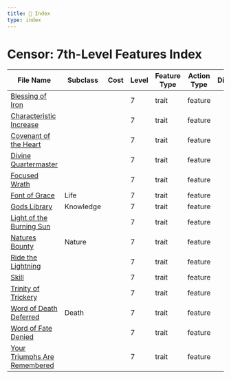 ```yaml
---
title: 📑 Index
type: index
---
```


# Censor: 7th-Level Features Index

| File Name                                                             | Subclass  | Cost | Level | Feature Type | Action Type | Distance | Target |
| --------------------------------------------------------------------- | --------- | ---- | ----- | ------------ | ----------- | -------- | ------ |
| [Blessing of Iron](../Blessing%20of%20Iron)                           |           |      | 7     | trait        | feature     |          |        |
| [Characteristic Increase](../Characteristic%20Increase)               |           |      | 7     | trait        | feature     |          |        |
| [Covenant of the Heart](../Covenant%20of%20the%20Heart)               |           |      | 7     | trait        | feature     |          |        |
| [Divine Quartermaster](../Divine%20Quartermaster)                     |           |      | 7     | trait        | feature     |          |        |
| [Focused Wrath](../Focused%20Wrath)                                   |           |      | 7     | trait        | feature     |          |        |
| [Font of Grace](../Font%20of%20Grace)                                 | Life      |      | 7     | trait        | feature     |          |        |
| [Gods Library](../Gods%20Library)                                     | Knowledge |      | 7     | trait        | feature     |          |        |
| [Light of the Burning Sun](../Light%20of%20the%20Burning%20Sun)       |           |      | 7     | trait        | feature     |          |        |
| [Natures Bounty](../Natures%20Bounty)                                 | Nature    |      | 7     | trait        | feature     |          |        |
| [Ride the Lightning](../Ride%20the%20Lightning)                       |           |      | 7     | trait        | feature     |          |        |
| [Skill](../Skill)                                                     |           |      | 7     | trait        | feature     |          |        |
| [Trinity of Trickery](../Trinity%20of%20Trickery)                     |           |      | 7     | trait        | feature     |          |        |
| [Word of Death Deferred](../Word%20of%20Death%20Deferred)             | Death     |      | 7     | trait        | feature     |          |        |
| [Word of Fate Denied](../Word%20of%20Fate%20Denied)                   |           |      | 7     | trait        | feature     |          |        |
| [Your Triumphs Are Remembered](../Your%20Triumphs%20Are%20Remembered) |           |      | 7     | trait        | feature     |          |        |
